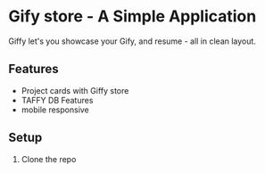 # Gify store - A Simple Application 

Giffy let's you showcase your Gify, and resume - all in clean layout.

## Features

- Project cards with Giffy store
- TAFFY DB Features 
- mobile responsive

## Setup 
1. Clone the repo


